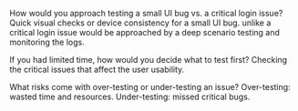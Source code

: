 How would you approach testing a small UI bug vs. a critical login issue?
Quick visual checks or device consistency for a small UI bug. unlike a critical login issue would be approached by a deep scenario testing and monitoring the logs.

If you had limited time, how would you decide what to test first?
Checking the critical issues that affect the user usability.

What risks come with over-testing or under-testing an issue?
Over-testing: wasted time and resources.
Under-testing: missed critical bugs.

